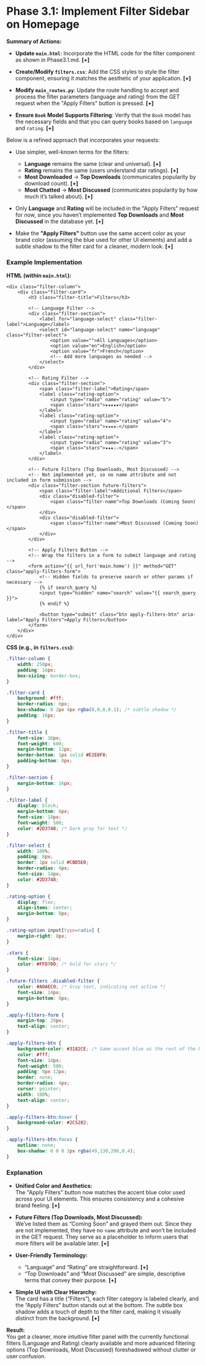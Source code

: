 # Phase 3.1: Implement Filter Sidebar on Homepage

**Summary of Actions:**

- **Update `main.html`**: Incorporate the HTML code for the filter component as shown in Phase3.1.md. **[+]**

- **Create/Modify `filters.css`**: Add the CSS styles to style the filter component, ensuring it matches the aesthetic of your application. **[+]**

- **Modify `main_routes.py`**: Update the route handling to accept and process the filter parameters (language and rating) from the GET request when the "Apply Filters" button is pressed. **[+]**

- **Ensure `Book` Model Supports Filtering**: Verify that the `Book` model has the necessary fields and that you can query books based on `language` and `rating`. **[+]**

Below is a refined approach that incorporates your requests:

- Use simpler, well-known terms for the filters:  
  - **Language** remains the same (clear and universal). **[+]**
  - **Rating** remains the same (users understand star ratings). **[+]**
  - **Most Downloaded** → **Top Downloads** (communicates popularity by download count). **[+]**
  - **Most Chatted** → **Most Discussed** (communicates popularity by how much it’s talked about). **[+]**

- Only **Language** and **Rating** will be included in the "Apply Filters" request for now, since you haven’t implemented **Top Downloads** and **Most Discussed** in the database yet. **[+]**
  
- Make the **"Apply Filters"** button use the same accent color as your brand color (assuming the blue used for other UI elements) and add a subtle shadow to the filter card for a cleaner, modern look. **[+]**

### Example Implementation

**HTML (within `main.html`):**
```jinja2
<div class="filter-column">
    <div class="filter-card">
        <h3 class="filter-title">Filters</h3>

        <!-- Language Filter -->
        <div class="filter-section">
            <label for="language-select" class="filter-label">Language</label>
            <select id="language-select" name="language" class="filter-select">
                <option value="">All Languages</option>
                <option value="en">English</option>
                <option value="fr">French</option>
                <!-- Add more languages as needed -->
            </select>
        </div>

        <!-- Rating Filter -->
        <div class="filter-section">
            <span class="filter-label">Rating</span>
            <label class="rating-option">
                <input type="radio" name="rating" value="5">
                <span class="stars">★★★★★</span>
            </label>
            <label class="rating-option">
                <input type="radio" name="rating" value="4">
                <span class="stars">★★★★☆</span>
            </label>
            <label class="rating-option">
                <input type="radio" name="rating" value="3">
                <span class="stars">★★★☆☆</span>
            </label>
        </div>

        <!-- Future Filters (Top Downloads, Most Discussed) -->
        <!-- Not implemented yet, so no name attribute and not included in form submission -->
        <div class="filter-section future-filters">
            <span class="filter-label">Additional Filters</span>
            <div class="disabled-filter">
                <span class="filter-name">Top Downloads (Coming Soon)</span>
            </div>
            <div class="disabled-filter">
                <span class="filter-name">Most Discussed (Coming Soon)</span>
            </div>
        </div>

        <!-- Apply Filters Button -->
        <!-- Wrap the filters in a form to submit language and rating -->
        <form action="{{ url_for('main.home') }}" method="GET" class="apply-filters-form">
            <!-- Hidden fields to preserve search or other params if necessary -->
            {% if search_query %}
            <input type="hidden" name="search" value="{{ search_query }}">
            {% endif %}

            <button type="submit" class="btn apply-filters-btn" aria-label="Apply Filters">Apply Filters</button>
        </form>
    </div>
</div>
```

**CSS (e.g., in `filters.css`):**
```css
.filter-column {
    width: 250px;
    padding: 16px;
    box-sizing: border-box;
}

.filter-card {
    background: #fff;
    border-radius: 6px;
    box-shadow: 0 2px 4px rgba(0,0,0,0.1); /* subtle shadow */
    padding: 16px;
}

.filter-title {
    font-size: 16px;
    font-weight: 600;
    margin-bottom: 12px;
    border-bottom: 1px solid #E2E8F0;
    padding-bottom: 8px;
}

.filter-section {
    margin-bottom: 16px;
}

.filter-label {
    display: block;
    margin-bottom: 8px;
    font-size: 14px;
    font-weight: 500;
    color: #2D3748; /* Dark gray for text */
}

.filter-select {
    width: 100%;
    padding: 8px;
    border: 1px solid #CBD5E0;
    border-radius: 4px;
    font-size: 14px;
    color: #2D3748;
}

.rating-option {
    display: flex;
    align-items: center;
    margin-bottom: 8px;
}

.rating-option input[type=radio] {
    margin-right: 8px;
}

.stars {
    font-size: 14px;
    color: #FFD700; /* Gold for stars */
}

.future-filters .disabled-filter {
    color: #A0AEC0; /* Gray text, indicating not active */
    font-size: 14px;
    margin-bottom: 8px;
}

.apply-filters-form {
    margin-top: 20px;
    text-align: center;
}

.apply-filters-btn {
    background-color: #3182CE; /* Same accent blue as the rest of the UI */
    color: #fff;
    font-size: 14px;
    font-weight: 500;
    padding: 8px 12px;
    border: none;
    border-radius: 4px;
    cursor: pointer;
    width: 100%;
    text-align: center;
}

.apply-filters-btn:hover {
    background-color: #2C5282;
}

.apply-filters-btn:focus {
    outline: none;
    box-shadow: 0 0 0 3px rgba(49,130,206,0.4);
}
```

### Explanation

- **Unified Color and Aesthetics:**  
  The "Apply Filters" button now matches the accent blue color used across your UI elements. This ensures consistency and a cohesive brand feeling. **[+]**
  
- **Future Filters (Top Downloads, Most Discussed):**  
  We’ve listed them as “Coming Soon” and grayed them out. Since they are not implemented, they have no `name` attribute and won’t be included in the GET request. They serve as a placeholder to inform users that more filters will be available later. **[+]**
  
- **User-Friendly Terminology:**  
  - “Language” and “Rating” are straightforward. **[+]**
  - “Top Downloads” and “Most Discussed” are simple, descriptive terms that convey their purpose. **[+]**

- **Simple UI with Clear Hierarchy:**  
  The card has a title (“Filters”), each filter category is labeled clearly, and the “Apply Filters” button stands out at the bottom. The subtle box shadow adds a touch of depth to the filter card, making it visually distinct from the background. **[+]**

**Result:**  
You get a cleaner, more intuitive filter panel with the currently functional filters (Language and Rating) clearly available and more advanced filtering options (Top Downloads, Most Discussed) foreshadowed without clutter or user confusion.